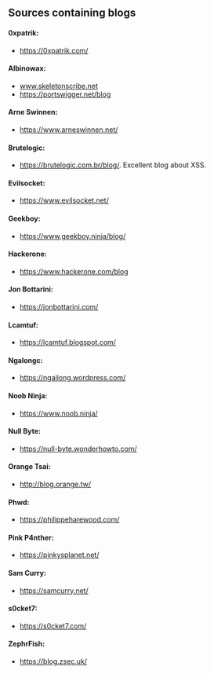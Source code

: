 ## Sources containing blogs

#### 0xpatrik:
  * https://0xpatrik.com/

#### Albinowax:
  * www.skeletonscribe.net
  * https://portswigger.net/blog
  
#### Arne Swinnen:
  * https://www.arneswinnen.net/
  
#### Brutelogic:
  * https://brutelogic.com.br/blog/. Excellent blog about XSS.
  
#### Evilsocket:
  * https://www.evilsocket.net/
  
#### Geekboy:
  * https://www.geekboy.ninja/blog/
  
#### Hackerone:
  * https://www.hackerone.com/blog
  
#### Jon Bottarini:
  * https://jonbottarini.com/

#### Lcamtuf:
  * https://lcamtuf.blogspot.com/
  
#### Ngalongc:
  * https://ngailong.wordpress.com/
  
#### Noob Ninja:
  * https://www.noob.ninja/
  
#### Null Byte:
  * https://null-byte.wonderhowto.com/

#### Orange Tsai:
  * http://blog.orange.tw/

#### Phwd:
  * https://philippeharewood.com/

#### Pink P4nther:
  * https://pinkysplanet.net/
  
#### Sam Curry:
  * https://samcurry.net/
  
#### s0cket7:
  * https://s0cket7.com/

#### ZephrFish:
  * https://blog.zsec.uk/
